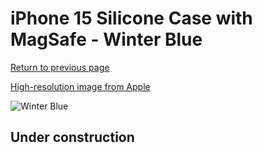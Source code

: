 # iPhone 15 Silicone Case with MagSafe - Winter Blue

[Return to previous page](/iphone_15)

[High-resolution image from Apple](https://store.storeimages.cdn-apple.com/8756/as-images.apple.com/is/MT1L3?wid=4500&hei=4500&fmt=png)

<div style="width: 500px"><img src="/everyphone/MT1L3.png" alt="Winter Blue"></div>

## Under construction
